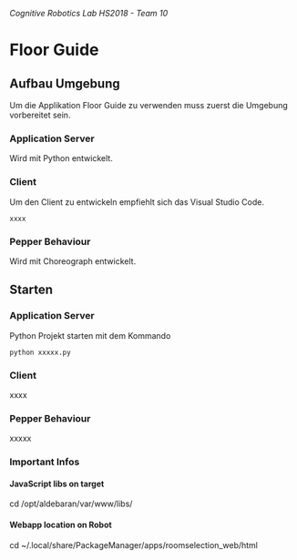 _Cognitive Robotics Lab HS2018 - Team 10_

# Floor Guide
## Aufbau Umgebung
Um die Applikation Floor Guide zu verwenden muss zuerst die Umgebung vorbereitet sein.

### Application Server
Wird mit Python entwickelt.

### Client
Um den Client zu entwickeln empfiehlt sich das Visual Studio Code.
```
xxxx
```
### Pepper Behaviour
Wird mit Choreograph entwickelt.

## Starten
### Application Server
Python Projekt starten mit dem Kommando
```
python xxxxx.py
```
### Client
xxxx

### Pepper Behaviour
xxxxx

### Important Infos
#### JavaScript libs on target
cd /opt/aldebaran/var/www/libs/

#### Webapp location on Robot
cd ~/.local/share/PackageManager/apps/roomselection_web/html